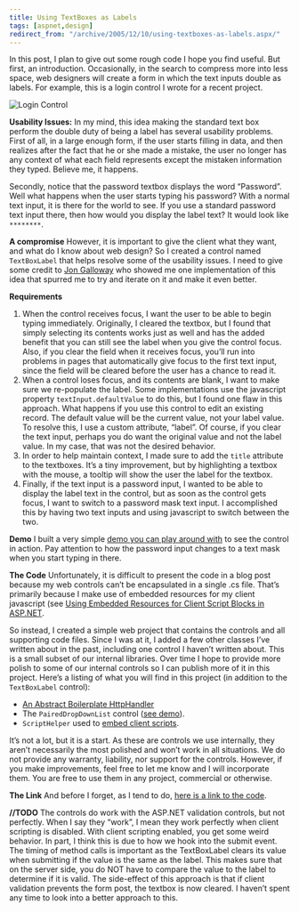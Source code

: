 ```yaml
---
title: Using TextBoxes as Labels
tags: [aspnet,design]
redirect_from: "/archive/2005/12/10/using-textboxes-as-labels.aspx/"
---
```


In this post, I plan to give out some rough code I hope you find useful.
But first, an introduction. Occasionally, in the search to compress more
into less space, web designers will create a form in which the text
inputs double as labels. For example, this is a login control I wrote
for a recent project.

![Login Control](https://haacked.com/assets/images/LoginControl.png)

**Usability Issues:** 
 In my mind, this idea making the standard text box perform the double
duty of being a label has several usability problems. First of all, in a
large enough form, if the user starts filling in data, and then realizes
after the fact that he or she made a mistake, the user no longer has any
context of what each field represents except the mistaken information
they typed. Believe me, it happens.

Secondly, notice that the password textbox displays the word “Password”.
Well what happens when the user starts typing his password? With a
normal text input, it is there for the world to see. If you use a
standard password text input there, then how would you display the label
text? It would look like `********`.

**A compromise** 
However, it is important to give the client what they want, and what do
I know about web design? So I created a control named `TextBoxLabel`
that helps resolve some of the usability issues. I need to give some
credit to [Jon Galloway](http://weblogs.asp.net/jgalloway/) who showed
me one implementation of this idea that spurred me to try and iterate on
it and make it even better.

**Requirements**

1. When the control receives focus, I want the user to be able to begin
   typing immediately. Originally, I cleared the textbox, but I found
   that simply selecting its contents works just as well and has the
   added benefit that you can still see the label when you give the
   control focus. Also, if you clear the field when it receives focus,
   you’ll run into problems in pages that automatically give focus to
   the first text input, since the field will be cleared before the
   user has a chance to read it.
2. When a control loses focus, and its contents are blank, I want to
   make sure we re-populate the label. Some implementations use the
   javascript property `textInput.defaultValue` to do this, but I found
   one flaw in this approach. What happens if you use this control to
   edit an existing record. The default value will be the current
   value, not your label value. To resolve this, I use a custom
   attribute, “label”. Of course, if you clear the text input, perhaps
   you do want the original value and not the label value. In my case,
   that was not the desired behavior.
3. In order to help maintain context, I made sure to add the `title`
   attribute to the textboxes. It’s a tiny improvement, but by
   highlighting a textbox with the mouse, a tooltip will show the user
   the label for the textbox.
4. Finally, if the text input is a password input, I wanted to be able
   to display the label text in the control, but as soon as the control
   gets focus, I want to switch to a password mask text input. I
   accomplished this by having two text inputs and using javascript to
   switch between the two.

**Demo** 
 I built a very simple [demo you can play around
with](/Demos/TextBoxLabelDemo.aspx) to see the control in action. Pay
attention to how the password input changes to a text mask when you
start typing in there.

**The Code** 
 Unfortunately, it is difficult to present the code in a blog post
because my web controls can’t be encapsulated in a single .cs file.
That’s primarily because I make use of embedded resources for my client
javascript (see [Using Embedded Resources for Client Script Blocks in
ASP.NET](https://haacked.com/archive/2005/04/29/2879.aspx).

So instead, I created a simple web project that contains the controls
and all supporting code files. Since I was at it, I added a few other
classes I’ve written about in the past, including one control I haven’t
written about. This is a small subset of our internal libraries. Over
time I hope to provide more polish to some of our internal controls so I
can publish more of it in this project. Here’s a listing of what you
will find in this project (in addition to the `TextBoxLabel` control):

-   [An Abstract Boilerplate
    HttpHandler](https://haacked.com/archive/2005/03/17/2394.aspx)
-   The `PairedDropDownList` control ([see
    demo](/Demos/PairedDropDownDemo.aspx)).
-   `ScriptHelper` used to [embed client
    scripts](https://haacked.com/archive/2005/04/29/2879.aspx).

It’s not a lot, but it is a start. As these are controls we use
internally, they aren’t necessarily the most polished and won’t work in
all situations. We do not provide any warranty, liability, nor support
for the controls. However, if you make improvements, feel free to let me
know and I will incorporate them. You are free to use them in any
project, commercial or otherwise.

**The Link** 
 And before I forget, as I tend to do, [here is a link to the
code](/Code/Velocit.Web.Public.zip).

**//TODO** 
 The controls do work with the ASP.NET validation controls, but not
perfectly. When I say they “work”, I mean they work perfectly when
client scripting is disabled. With client scripting enabled, you get
some weird behavior. In part, I think this is due to how we hook into
the submit event. The timing of method calls is important as the
TextBoxLabel clears its value when submitting if the value is the same
as the label. This makes sure that on the server side, you do NOT have
to compare the value to the label to determine if it is valid. The
side-effect of this approach is that if client validation prevents the
form post, the textbox is now cleared. I haven’t spent any time to look
into a better approach to this.

